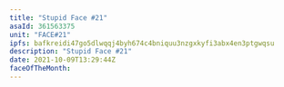 ```yaml
---
title: "Stupid Face #21"
asaId: 361563375
unit: "FACE#21"
ipfs: bafkreidi47go5dlwqqj4byh674c4bniquu3nzgxkyfi3abx4en3ptgwqsu
description: "Stupid Face #21"
date: 2021-10-09T13:29:44Z
faceOfTheMonth:
---
```

